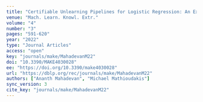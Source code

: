 ```yaml
---
title: "Certifiable Unlearning Pipelines for Logistic Regression: An Experimental Study."
venue: "Mach. Learn. Knowl. Extr."
volume: "4"
number: "3"
pages: "591-620"
year: "2022"
type: "Journal Articles"
access: "open"
key: "journals/make/MahadevanM22"
doi: "10.3390/MAKE4030028"
ee: "https://doi.org/10.3390/make4030028"
url: "https://dblp.org/rec/journals/make/MahadevanM22"
authors: ["Ananth Mahadevan", "Michael Mathioudakis"]
sync_version: 3
cite_key: "journals/make/MahadevanM22"
---
```

